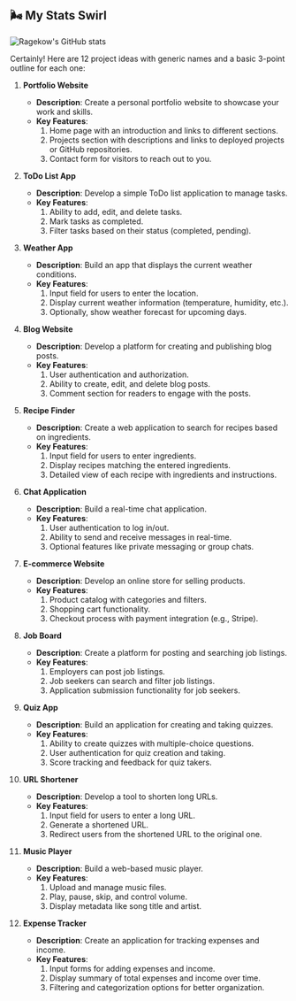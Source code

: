 
## 🌬️ My Stats Swirl

![Ragekow's GitHub stats](https://github-readme-stats.vercel.app/api?username=ragekow&show_icons=true&theme=radical)

Certainly! Here are 12 project ideas with generic names and a basic 3-point outline for each one:

1. **Portfolio Website**
   - **Description**: Create a personal portfolio website to showcase your work and skills.
   - **Key Features**:
     1. Home page with an introduction and links to different sections.
     2. Projects section with descriptions and links to deployed projects or GitHub repositories.
     3. Contact form for visitors to reach out to you.

2. **ToDo List App**
   - **Description**: Develop a simple ToDo list application to manage tasks.
   - **Key Features**:
     1. Ability to add, edit, and delete tasks.
     2. Mark tasks as completed.
     3. Filter tasks based on their status (completed, pending).

3. **Weather App**
   - **Description**: Build an app that displays the current weather conditions.
   - **Key Features**:
     1. Input field for users to enter the location.
     2. Display current weather information (temperature, humidity, etc.).
     3. Optionally, show weather forecast for upcoming days.

4. **Blog Website**
   - **Description**: Develop a platform for creating and publishing blog posts.
   - **Key Features**:
     1. User authentication and authorization.
     2. Ability to create, edit, and delete blog posts.
     3. Comment section for readers to engage with the posts.

5. **Recipe Finder**
   - **Description**: Create a web application to search for recipes based on ingredients.
   - **Key Features**:
     1. Input field for users to enter ingredients.
     2. Display recipes matching the entered ingredients.
     3. Detailed view of each recipe with ingredients and instructions.

6. **Chat Application**
   - **Description**: Build a real-time chat application.
   - **Key Features**:
     1. User authentication to log in/out.
     2. Ability to send and receive messages in real-time.
     3. Optional features like private messaging or group chats.

7. **E-commerce Website**
   - **Description**: Develop an online store for selling products.
   - **Key Features**:
     1. Product catalog with categories and filters.
     2. Shopping cart functionality.
     3. Checkout process with payment integration (e.g., Stripe).

8. **Job Board**
   - **Description**: Create a platform for posting and searching job listings.
   - **Key Features**:
     1. Employers can post job listings.
     2. Job seekers can search and filter job listings.
     3. Application submission functionality for job seekers.

9. **Quiz App**
   - **Description**: Build an application for creating and taking quizzes.
   - **Key Features**:
     1. Ability to create quizzes with multiple-choice questions.
     2. User authentication for quiz creation and taking.
     3. Score tracking and feedback for quiz takers.

10. **URL Shortener**
    - **Description**: Develop a tool to shorten long URLs.
    - **Key Features**:
      1. Input field for users to enter a long URL.
      2. Generate a shortened URL.
      3. Redirect users from the shortened URL to the original one.

11. **Music Player**
    - **Description**: Build a web-based music player.
    - **Key Features**:
      1. Upload and manage music files.
      2. Play, pause, skip, and control volume.
      3. Display metadata like song title and artist.

12. **Expense Tracker**
    - **Description**: Create an application for tracking expenses and income.
    - **Key Features**:
      1. Input forms for adding expenses and income.
      2. Display summary of total expenses and income over time.
      3. Filtering and categorization options for better organization.
